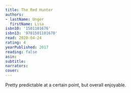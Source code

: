 ```yaml
---
title: The Red Hunter
authors:
- lastName: Unger
  firstName: Lisa
isbn10: '1501101676'
isbn13: '9781501101670'
read: 2020-04-24
rating: 4
yearPublished: 2017
reading: false
asin:
subtitle:
narrators:
cover:
---
```

Pretty predictable at a certain point, but overall enjoyable.